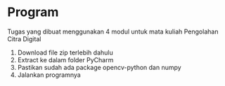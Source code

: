 # Program
Tugas yang dibuat menggunakan 4 modul untuk mata kuliah Pengolahan Citra Digital

1. Download file zip terlebih dahulu
2. Extract ke dalam folder PyCharm
3. Pastikan sudah ada package opencv-python dan numpy
4. Jalankan programnya
